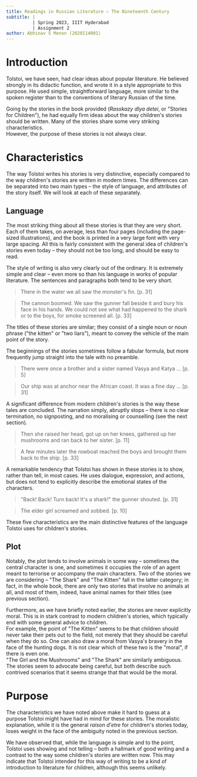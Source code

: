 ```yaml
---
title: Readings in Russian Literature – The Nineteenth Century
subtitle: |
          | Spring 2023, IIIT Hyderabad
          | Assignment 2
author: Abhinav S Menon (2020114001)
---
```


# Introduction
Tolstoi, we have seen, had clear ideas about popular literature. He believed strongly in its didactic function, and wrote it in a style appropriate to this purpose. He used simple, straightforward language, more similar to the spoken register than to the conventions of literary Russian of the time.

Going by the stories in the book provided (*Rasskazy dlya detei*, or "Stories for Children"), he had equally firm ideas about the way children's stories should be written. Many of the stories share some very striking characteristics.  
However, the purpose of these stories is not always clear.

# Characteristics
The way Tolstoi writes his stories is very distinctive, especially compared to the way children's stories are written in modern times. The differences can be separated into two main types – the style of language, and attributes of the story itself. We will look at each of these separately. 

## Language
The most striking thing about all these stories is that they are very short. Each of them takes, on average, less than four pages (including the page-sized illustrations), and the book is printed in a very large font with very large spacing. All this is fairly consistent with the general idea of children's stories even today – they should not be too long, and should be easy to read.

The style of writing is also very clearly out of the ordinary. It is extremely simple and clear – even more so than his language in works of popular literature. The sentences and paragraphs both tend to be very short.

> There in the water we all saw the monster's fin. [p. 31]

> The cannon boomed. We saw the gunner fall beside it and bury
> his face in his hands. We could not see what had happened to
> the shark or to the boys, for smoke screened all. [p. 33]

The titles of these stories are similar; they consist of a single noun or noun phrase ("the kitten" or "two liars"), meant to convey the vehicle of the main point of the story.

The beginnings of the stories sometimes follow a fabular formula, but more frequently jump straight into the tale with no preamble.

> There were once a brother and a sister named Vasya and Katya ... [p. 5]

> Our ship was at anchor near the African coast. It was a fine day ... [p. 31]

A significant difference from modern children's stories is the way these tales are concluded. The narration simply, abruptly stops – there is no clear termination, no signposting, and no moralising or counselling (see the next section).

> Then she raised her head, got up on her knees, gathered up her mushrooms and ran back to her sister. [p. 11]

> A few minutes later the rowboat reached the boys and brought them back to the ship. [p. 33]

A remarkable tendency that Tolstoi has shown in these stories is to show, rather than tell, in most cases. He uses dialogue, expression, and actions, but does not tend to explicitly describe the emotional states of the characters.

> "Back! Back! Turn back! It's a shark!" the gunner shouted. [p. 31]

> The elder girl screamed and sobbed. [p. 10]

These five characteristics are the main distinctive features of the language Tolstoi uses for children's stories.

## Plot
Notably, the plot tends to involve animals in some way – sometimes the central character is one, and sometimes it occupies the role of an agent meant to terrorise or accompany the main characters. Two of the stories we are considering – "The Shark" and "The Kitten" fall in the latter category; in fact, in the whole book, there are only two stories that involve no animals at all, and most of them, indeed, have animal names for their titles (see previous section).

Furthermore, as we have briefly noted earlier, the stories are never explicitly moral. This is in stark contrast to modern children's stories, which typically end with some general advice to children.  
For example, the point of "The Kitten" seems to be that children should never take their pets out to the field, not merely that they should be careful when they do so. One can also draw a moral from Vasya's bravery in the face of the hunting dogs. It is not clear which of these two is the "moral", if there is even one.  
"The Girl and the Mushrooms" and "The Shark" are similarly ambiguous. The stories seem to advocate being careful, but both describe such contrived scenarios that it seems strange that that would be the moral.

# Purpose
The characteristics we have noted above make it hard to guess at a purpose Tolstoi might have had in mind for these stories. The moralistic explanation, while it is the general *raison d'etre* for children's stories today, loses weight in the face of the ambiguity noted in the previous section.

We have observed that, while the language is simple and to the point, Tolstoi uses showing and not telling – both a hallmark of good writing and a contrast to the way some children's stories are written now. This may indicate that Tolstoi intended for this way of writing to be a kind of introduction to literature for children, although this seems unlikely.

